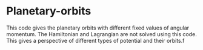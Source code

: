 # Planetary-orbits
This code gives the planetary orbits with different fixed values of angular momentum. The Hamiltonian and Lagrangian are not solved using this code. This gives a perspective of different types of potential and their orbits.f 
